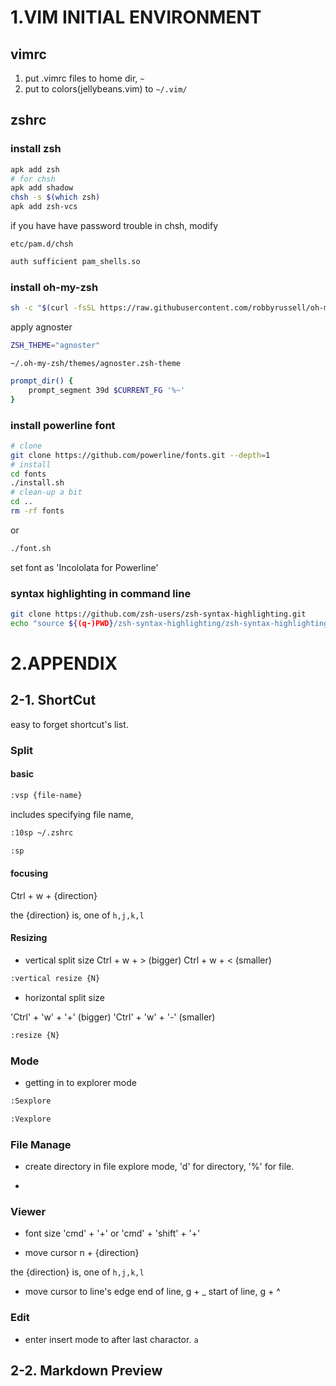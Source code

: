 # 1.VIM INITIAL ENVIRONMENT

## vimrc
1. put .vimrc files to home dir, ``~``
2. put to colors(jellybeans.vim) to ``~/.vim/``

## zshrc

### install zsh 

```bash
apk add zsh 
# for chsh
apk add shadow
chsh -s $(which zsh)
apk add zsh-vcs
```

if you have have password trouble in chsh, modify 

``etc/pam.d/chsh``

```bash
auth sufficient pam_shells.so
```



### install oh-my-zsh

```bash
sh -c "$(curl -fsSL https://raw.githubusercontent.com/robbyrussell/oh-my-zsh/master/tools/install.sh)"
``` 

apply agnoster

```bash
ZSH_THEME="agnoster"
```

``~/.oh-my-zsh/themes/agnoster.zsh-theme``

```bash
prompt_dir() {
	prompt_segment 39d $CURRENT_FG '%~'
}
```


### install powerline font 

```bash
# clone
git clone https://github.com/powerline/fonts.git --depth=1
# install
cd fonts
./install.sh
# clean-up a bit
cd ..
rm -rf fonts
```

or 

```bash
./font.sh
```

set font as 'Incololata for Powerline'

### syntax highlighting in command line

```bash
git clone https://github.com/zsh-users/zsh-syntax-highlighting.git
echo "source ${(q-)PWD}/zsh-syntax-highlighting/zsh-syntax-highlighting.zsh" >> ${ZDOTDIR:-$HOME}/.zshrc
```

# 2.APPENDIX

## 2-1. ShortCut

easy to forget shortcut's list.

### Split

#### basic

```bash
:vsp {file-name}
```

includes specifying file name, 
```bash
:10sp ~/.zshrc
```

```bash
:sp
```

#### focusing  

Ctrl + w + {direction}

the {direction} is, one of `h,j,k,l`

#### Resizing

- vertical split size
Ctrl + w + > (bigger)
Ctrl + w + < (smaller)

```bash
:vertical resize {N}
```

- horizontal split size

'Ctrl' + 'w' + '+' (bigger)
'Ctrl' + 'w' + '-' (smaller)

```bash
:resize {N}
```

### Mode

- getting in to explorer mode
```bash 
:Sexplore
```
```bash
:Vexplore
```

### File Manage

- create directory
in file explore mode, 'd' for directory, '%' for file.

- 

### Viewer

- font size
'cmd' + '+' or 'cmd' + 'shift' + '+'

- move cursor 
n + {direction}

the {direction} is, one of `h,j,k,l`

- move cursor to line's edge
end of line, g + _
start of line, g + ^


### Edit

- enter insert mode to after last charactor.
``a``


## 2-2. Markdown Preview
